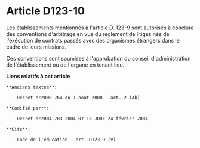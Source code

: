 # Article D123-10

Les établissements mentionnés à l'article D. 123-9 sont autorisés à conclure des conventions d'arbitrage en vue du règlement
de litiges nés de l'exécution de contrats passés avec des organismes étrangers dans le cadre de leurs missions. 

Ces conventions sont soumises à l'approbation du conseil d'administration de l'établissement ou de l'organe en tenant lieu.

**Liens relatifs à cet article**

	**Anciens textes**:

	  - Décret n°2000-764 du 1 août 2000 - art. 2 (Ab)

	**Codifié par**:

	  - Décret n°2004-703 2004-07-13 JORF 24 février 2004

	**Cite**:

	  - Code de l'éducation - art. D123-9 (V)
